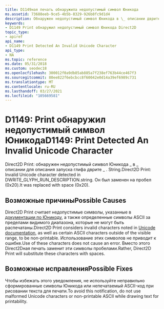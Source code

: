 ```yaml
---
title: D1149ная печать обнаружила недопустимый символ Юникода
ms.assetid: 73688eeb-9ce5-4b5b-8329-926b8fc9d1d4
description: Обнаружен недопустимый символ Юникода в \_ описании дврите глифа для \_ \_ описания запуска. String. Он был заменен на пробел (0x20).
keywords:
- D1149 Print обнаружил недопустимый символ Юникода Direct2D
topic_type:
- apiref
api_name:
- D1149 Print Detected An Invalid Unicode Character
api_type:
- NA
ms.topic: reference
ms.date: 05/31/2018
ms.custom: seodec18
ms.openlocfilehash: 300012f0a9db85ab885a7f238ef763b44ce467f3
ms.sourcegitcommit: 80ee822f6ebcbcc8f60042e0d14a39ef6989c731
ms.translationtype: MT
ms.contentlocale: ru-RU
ms.lasthandoff: 03/27/2021
ms.locfileid: "105669581"
---
```

# <a name="d1149-print-detected-an-invalid-unicode-character"></a><span data-ttu-id="4ba9e-105">D1149: Print обнаружил недопустимый символ Юникода</span><span class="sxs-lookup"><span data-stu-id="4ba9e-105">D1149: Print Detected An Invalid Unicode Character</span></span>

<span data-ttu-id="4ba9e-106">Direct2D Print: обнаружен недопустимый символ Юникода \_ в \_ описании для описания запуска глифа дврите \_ . String.</span><span class="sxs-lookup"><span data-stu-id="4ba9e-106">Direct2D Print: Invalid Unicode character detected in DWRITE\_GLYPH\_RUN\_DESCRIPTION.string.</span></span> <span data-ttu-id="4ba9e-107">Он был заменен на пробел (0x20).</span><span class="sxs-lookup"><span data-stu-id="4ba9e-107">It was replaced with space (0x20).</span></span>






 

## <a name="possible-causes"></a><span data-ttu-id="4ba9e-108">Возможные причины</span><span class="sxs-lookup"><span data-stu-id="4ba9e-108">Possible Causes</span></span>

<span data-ttu-id="4ba9e-109">Direct2D Print считает недопустимые символы, указанные в [документации по Юникоду](https://unicode.org/faq/utf_bom.html#utf16-7), а также определенные символы ASCII за пределами видимого диапазона, которые не могут быть распечатаны.</span><span class="sxs-lookup"><span data-stu-id="4ba9e-109">Direct2D Print considers invalid characters noted in [Unicode documentation](https://unicode.org/faq/utf_bom.html#utf16-7), as well as certain ASCII characters outside of the visible range, to be non-printable.</span></span> <span data-ttu-id="4ba9e-110">Использование этих символов не приводит к ошибке.</span><span class="sxs-lookup"><span data-stu-id="4ba9e-110">Use of these characters does not cause an error.</span></span> <span data-ttu-id="4ba9e-111">Вместо этого Direct2Dная печать заменит эти символы пробелами.</span><span class="sxs-lookup"><span data-stu-id="4ba9e-111">Rather, Direct2D Print will substitute these characters with spaces.</span></span>

## <a name="possible-fixes"></a><span data-ttu-id="4ba9e-112">Возможные исправления</span><span class="sxs-lookup"><span data-stu-id="4ba9e-112">Possible Fixes</span></span>

<span data-ttu-id="4ba9e-113">Чтобы избежать этого уведомления, не используйте неправильно сформированные символы Юникода или непечатаемый ASCII-код при рисовании текста для печати.</span><span class="sxs-lookup"><span data-stu-id="4ba9e-113">To avoid this notification, do not use malformed Unicode characters or non-printable ASCII while drawing text for printability.</span></span>

 

 




